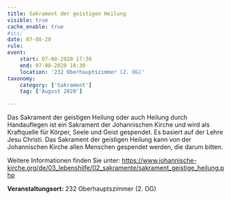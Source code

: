 ```yaml
---
title: Sakrament der geistigen Heilung
visible: true
cache_enable: true
#ics: 
date: 07-08-20
rule: 
event:
	start: 07-08-2020 17:30
	end: 07-08-2020 18:30
	location: '232 Oberhauptszimmer (2. OG)'
taxonomy:
	category: ['Sakrament']
	tag: ['August 2020']

---
```

Das Sakrament der geistigen Heilung oder auch Heilung durch Handauflegen ist ein Sakrament der Johannischen Kirche und wird als Kraftquelle für Körper, Seele und Geist gespendet. Es basiert auf der Lehre Jesu Christi. Das Sakrament der geistigen Heilung kann von der Johannischen Kirche allen Menschen gespendet werden, die darum bitten.

Weitere Informationen finden Sie unter:
https://www.johannische-kirche.org/de/03_lebenshilfe/02_sakramente/sakrament_geistige_heilung.php



**Veranstaltungsort:** 232 Oberhauptszimmer (2. OG)

